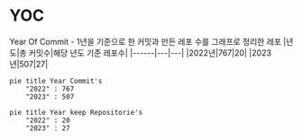 # YOC
Year Of Commit - 1년을 기준으로 한 커밋과 만든 레포 수를 그래프로 정리한 레포
|년도|총 커밋수|해당 년도 기준 레포수|
|------|---|---|
|2022년|767|20|
|2023년|507|27|

```mermaid
pie title Year Commit's
    "2022" : 767
    "2023" : 507
```
```mermaid
pie title Year keep Repositorie's
    "2022" : 20
    "2023" : 27
```
